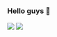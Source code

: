 ### Hello guys 👋
<a href="https://github.com/AlirezaGhabashyan">
<img align="center" src="https://github-readme-stats.vercel.app/api?username=AlirezaGhabashyan&show_icons=true&count_private=true&include_all_commits=true&theme=dracula" /></a>

<a href="https://github.com/AlirezaGhabashyan">
<img align="center" src="https://github-readme-stats.vercel.app/api/top-langs/?username=AlirezaGhabashyan&&theme=dracula" />
</a>
